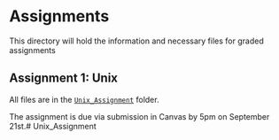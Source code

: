 # Assignments

This directory will hold the information and necessary files for graded assignments

## Assignment 1: Unix

All files are in the [`Unix_Assignment`](https://github.com/EEOB-BioData/BCB546X-Fall2018/tree/master/assignments/UNIX_Assignment) folder.

The assignment is due via submission in Canvas by 5pm on September 21st.# Unix_Assignment
